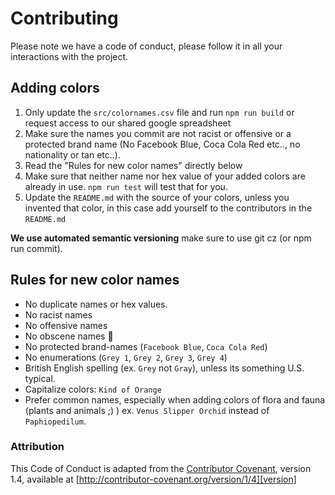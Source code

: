 # Contributing

Please note we have a code of conduct, please follow it in all your
interactions with the project.

## Adding colors

1. Only update the `src/colornames.csv` file and run
   `npm run build` or request access to our shared google spreadsheet
2. Make sure the names you commit are not racist or offensive or a protected
   brand name (No Facebook Blue, Coca Cola Red etc.., no nationality or tan etc..).
3. Read the "Rules for new color names" directly below
4. Make sure that neither name nor hex value of your added colors are already
   in use. `npm run test` will test that for you.
5. Update the `README.md` with the source of your colors, unless you invented
   that color, in this case add yourself to the contributors in the `README.md`

**We use automated semantic versioning** make sure to use git cz (or npm run commit).

## Rules for new color names

- No duplicate names or hex values.
- No racist names
- No offensive names
- No obscene names 💩
- No protected brand-names (`Facebook Blue`, `Coca Cola Red`)
- No enumerations (`Grey 1`, `Grey 2`, `Grey 3`, `Grey 4`)
- British English spelling (ex. `Grey` not `Gray`), unless its something U.S. typical.
- Capitalize colors: `Kind of Orange`
- Prefer common names, especially when adding colors of flora and fauna
  (plants and animals ;) ) ex. `Venus Slipper Orchid` instead of `Paphiopedilum`.

### Attribution

This Code of Conduct is adapted from the [Contributor Covenant][homepage],
version 1.4, available at [http://contributor-covenant.org/version/1/4][version]

[homepage]: http://contributor-covenant.org
[version]: http://contributor-covenant.org/version/1/4/

